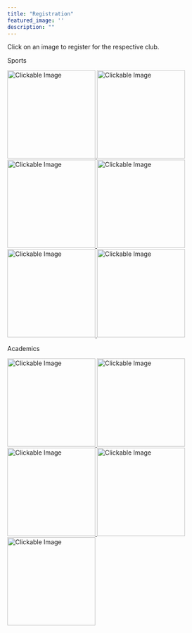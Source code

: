 ```yaml
---
title: "Registration"
featured_image: ''
description: ""
---
```

<p>Click on an image to register for the respective club.</p>
</div>

<p>Sports</p>
</div>

<a href="https://docs.google.com/forms/d/e/1FAIpQLScoLMJ3QeWPjB_6GW-xbMiyynphcARem3A8L7xu3PFws2jxdA/viewform" target="_blank">
  <img src="https://resources.finalsite.net/images/f_auto,q_auto,t_image_size_2/v1706812465/mcpsorg/oxyocumlkokfupna4vdz/boyssocerforwebsite.jpg" alt="Clickable Image" style="height:200px;">
</a>

<a href="https://docs.google.com/forms/d/e/1FAIpQLSerZqpegaB-sSwLwVLK7dYNA7kC4b2CupAiEJbuZ2iGOxo1eA/viewform" target="_blank">
  <img src="https://resources.finalsite.net/images/f_auto,q_auto,t_image_size_2/v1715352186/mcpsorg/nfxlhzjfrc2y2r4ketnv/girlssoccerforwebsite.jpg" alt="Clickable Image" style="height:200px;">
</a>

<a href="https://docs.google.com/forms/d/e/1FAIpQLSfTZoOPckwzGx-17oJ8pXxYgmr7JFoc4eeHEpO-X8vAo9X79A/viewform" target="_blank">
  <img src="https://resources.finalsite.net/images/f_auto,q_auto,t_image_size_2/v1706305102/mcpsorg/zdkwe15fff3k3k0bhzav/Trackandfieldpicforwebsite.jpg" alt="Clickable Image" style="height:200px;">
</a>

<a href="https://docs.google.com/forms/d/e/1FAIpQLScgQ7BnMNx4EnTjeRKhPCKXQWZ7e8R05qHo2X8THcFXAIx2Rg/viewform" target="_blank">
  <img src="https://resources.finalsite.net/images/f_auto,q_auto,t_image_size_3/v1706303125/mcpsorg/ofarjzn8bz3wdq3wikeo/Softballforwebsite.jpg" alt="Clickable Image" style="height:200px;">
</a>

<a href="https://docs.google.com/forms/d/e/1FAIpQLSdgQTlnqGXjkVGVmkRbVjv2niSTJJkB293FqNbtRVhvXVcEpw/viewform" target="_blank">
  <img src="https://resources.finalsite.net/images/f_auto,q_auto,t_image_size_2/v1690390137/mcpsorg/xa2znm90wl57fiy5yvew/Volleyballforwebsite.jpg" alt="Clickable Image" style="height:200px;">
</a>

<a href="https://docs.google.com/forms/d/e/1FAIpQLSeykVH0XsEi0oVMMWmDm74jobw5mzn_okCswhftqxxuH5o7Gg/viewform" target="_blank">
  <img src="https://cdn-icons-png.flaticon.com/512/16117/16117721.png" alt="Clickable Image" style="height:200px;">
</a>
</div>

<p>Academics</p>
</div>

<a href="https://docs.google.com/forms/d/e/1FAIpQLSeyQv30NBJo0DFhyWruXHFIQyugOakECRt6bk8Oijw7Ksy6qw/viewform" target="_blank">
  <img src="https://storage.googleapis.com/stateless-mountainmedianews-co/sites/19/2024/08/1-BMS-FBLA-team.jpg" alt="Clickable Image" style="height:200px;">
</a>

<a href="https://docs.google.com/forms/d/e/1FAIpQLSdY5pLLKStTEKj2BtuFLPm3FdqkIKI3I1x8X1eq2nypmbN77Q/viewform" target="_blank">
  <img src="https://t3.ftcdn.net/jpg/02/96/60/70/360_F_296607002_qXcuGBZXQdD5z7NY4ofXNlskMUNItNYZ.jpg" alt="Clickable Image" style="height:200px;">
</a>

<a href="https://www.canva.com/design/DAFtt0Q1--w/x4hUYHo2j5aD326VsZSTug/edit" target="_blank">
  <img src="https://www.shutterstock.com/image-photo/closeup-magazines-arranged-on-bookshelf-260nw-1341869699.jpg" alt="Clickable Image" style="height:200px;">
</a>

<a href="https://docs.google.com/forms/d/e/1FAIpQLSdnL63FxJV8cIqi0EbJ6uyWLImPoEnCsPXBJPhcDs3ONtmWQg/viewform" target="_blank">
  <img src="https://images.seeklogo.com/logo-png/40/2/national-ffa-organization-logo-png_seeklogo-401847.png" alt="Clickable Image" style="height:200px;">
</a>

<a href="https://docs.google.com/document/d/1-G2TDELGcpJydtI8whPs9w8jYsIZov2-MAczd9A_3HA/edit?tab=t.0" target="_blank">
  <img src="https://www.robotc.net/images/download-vex.jpg" alt="Clickable Image" style="height:200px;">
</a>